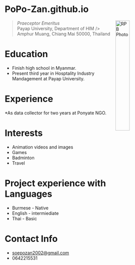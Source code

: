 # PoPo-Zan.github.io
<img src="http://PoPo-Zan.github.io/img/Screenshot 2024-09-16 144635.png" alt="RPB Photo" align="right" width="30%"/>

> _Praeceptor Emeritus_<br />
> Payap University, Department of HIM  />
> Amphur Muang, Chiang Mai 50000, Thailand<br />


# Education
* Finish high school in Myanmar.
* Present third year in Hosptality Industry Mandagement at Payap University. 

# Experience
*As data collector for two years at Ponyate NGO. 

# Interests
* Animation videos and images
* Games
* Badminton
* Travel
  
# Project experience with Languages
* Burmese - Native
* English - intermiediate
* Thai - Basic

# Contact Info
* soepozan2002@gmail.com
* 0642215531
